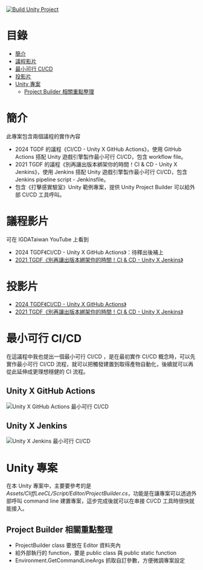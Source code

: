 [![Build Unity Project](https://github.com/tommyboys0107/UnityXCICD/actions/workflows/build-unity-project.yml/badge.svg?branch=main)](https://github.com/tommyboys0107/UnityXCICD/actions/workflows/build-unity-project.yml)
# 目錄
- [簡介](#簡介)
- [議程影片](#議程影片)
- [最小可行 CI/CD](#最小可行-CI/CD)
- [投影片](#投影片)
- [Unity 專案](#Unity-專案)
  - [Project Builder 相關重點整理](#Project-Builder-相關重點整理)

# 簡介
此專案包含兩個議程的實作內容
- 2024 TGDF 的議程《CI/CD - Unity X GitHub Actions》，使用 GitHub Actions 搭配 Unity 遊戲引擎製作最小可行 CI/CD，包含 workflow file。
- 2021 TGDF 的議程《別再讓出版本綁架你的時間！CI & CD - Unity X Jenkins》，使用 Jenkins 搭配 Unity 遊戲引擎製作最小可行 CI/CD，包含 Jenkins pipeline script - Jenkinsfile。
- 包含《打擊感實驗室》Unity 範例專案，提供 Unity Project Builder 可以給外部 CI/CD 工具呼叫。

# 議程影片
可在 IGDATaiwan YouTube 上看到
- 2024 TGDF《CI/CD - Unity X GitHub Actions》：待釋出後補上
- [2021 TGDF《別再讓出版本綁架你的時間！CI & CD - Unity X Jenkins》](https://www.youtube.com/watch?v=G-ri4fHKFo8)

# 投影片
- [2024 TGDF《CI/CD - Unity X GitHub Actions》](https://cliffleeclstudio.pse.is/UnityXGitHubActions)
- [2021 TGDF《別再讓出版本綁架你的時間！CI & CD - Unity X Jenkins》](https://cliffleeclstudio.pse.is/3htpqg)

# 最小可行 CI/CD
在這議程中我也提出一個最小可行 CI/CD ，是在最初實作 CI/CD 概念時，可以先實作最小可行 CI/CD 流程，就可以把觸發建置到取得產物自動化，後續就可以再從此延伸成更理想穩健的 CI 流程。
## Unity X GitHub Actions
![Unity X GitHub Actions 最小可行 CI/CD](https://github.com/user-attachments/assets/a1458049-9a02-4cca-96fe-0bad83343b8d)

## Unity X Jenkins
![Unity X Jenkins 最小可行 CI/CD](https://user-images.githubusercontent.com/8335755/124946707-d1114c80-e041-11eb-8498-5d403dc74eeb.png)

# Unity 專案
在本 Unity 專案中，主要要參考的是 *Assets/CliffLeeCL/Script/Editor/ProjectBuilder.cs*，功能是在讓專案可以透過外部呼叫 command line 建置專案，這步完成後就可以在串接 CI/CD 工具時很快就能接入。
## Project Builder 相關重點整理
- ProjectBuilder class 要放在 Editor 資料夾內
- 給外部執行的 function，要是 public class 與 public static function
- Environment.GetCommandLineArgs 抓取自訂參數，方便微調專案設定
